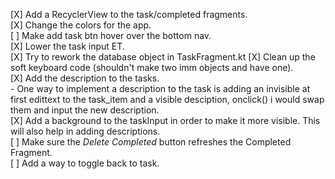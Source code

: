 [X] Add a RecyclerView to the task/completed fragments.<br />
[X] Change the colors for the app.<br />
[ ] Make add task btn hover over the bottom nav.<br />
[X] Lower the task input ET.<br />
[X] Try to rework the database object in TaskFragment.kt
[X] Clean up the soft keyboard code (shouldn't make two imm objects and have one).<br />
[X] Add the description to the tasks.<br />
	- One way to implement a description to the task is adding an invisible at first
	edittext to the task_item and a visible desciption, onclick() i would swap them
	and input the new description.<br />
[X] Add a background to the taskInput in order to make it more visible. This will also
help in adding descriptions.<br />
[ ] Make sure the *Delete Completed* button refreshes the Completed Fragment.<br />
[ ] Add a way to toggle back to task.
